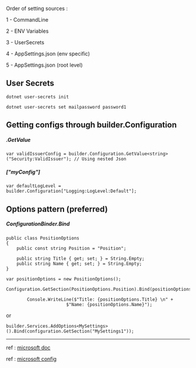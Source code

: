 Order of setting sources :

1 - CommandLine

2 - ENV Variables

3 - UserSecrets

4 - AppSettings.json (env specific)

5 - AppSettings.json (root level)


<h2>User Secrets</h2>

```
dotnet user-secrets init

dotnet user-secrets set mailpassword password1
```



## Getting configs through builder.Configuration

<h5>.GetValue<string></h5>

```
var validIssuerConfig = builder.Configuration.GetValue<string>("Security:ValidIssuer"); // Using nested Json 
```

<h5>["myConfig"]</h5>

```
var defaultLogLevel = builder.Configuration["Logging:LogLevel:Default"];
```

## Options pattern (preferred)

<h5>ConfigurationBinder.Bind</h5>

```
public class PositionOptions
{
    public const string Position = "Position";

    public string Title { get; set; } = String.Empty;
    public string Name { get; set; } = String.Empty;
}
```

```
var positionOptions = new PositionOptions();
        Configuration.GetSection(PositionOptions.Position).Bind(positionOptions);

        Console.WriteLine($"Title: {positionOptions.Title} \n" +
                       $"Name: {positionOptions.Name}");
```

or

```
builder.Services.AddOptions<MySettings>().Bind(configuration.GetSection("MySettings1"));
```

---
ref : [microsoft doc](https://learn.microsoft.com/en-us/aspnet/core/fundamentals/configuration/?view=aspnetcore-7.0)

ref : [microsoft config](https://learn.microsoft.com/en-us/aspnet/core/fundamentals/configuration/?view=aspnetcore-7.0&viewFallbackFrom=aspnetcore-2.2#environment-variables-configuration-provider)